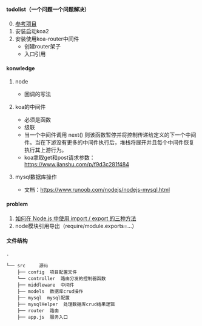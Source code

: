 #### todolist（一个问题一个问题解决）

0. [参考项目](https://github.com/fxy5869571/blog-ts-koa/blob/master/src/controller/UserController.ts)
1. 安装启动koa2
2. 安装使用koa-router中间件
   * 创建router架子
   * 入口引用


#### konwledge

1. node
   
   * 回调的写法

2. koa的中间件
   
   * 必须是函数
   * 级联
   * 当一个中间件调用 next() 则该函数暂停并将控制传递给定义的下一个中间件。当在下游没有更多的中间件执行后，堆栈将展开并且每个中间件恢复执行其上游行为。
   * koa拿取get和post请求参数：https://www.jianshu.com/p/f9d3c281f484

3. mysql数据库操作
   
   * 文档：https://www.runoob.com/nodejs/nodejs-mysql.html



#### problem

1. [如何在 Node.js 中使用 import / export 的三种方法](https://blog.csdn.net/zwkkkk1/article/details/81564971)
2. node模块引用导出（require/module.exports=...）


#### 文件结构
```shell
.

└── src     源码
    ├── config  项目配置文件
    └── controller  路由分发的控制器函数
    ├── middleware  中间件
    ├── models  数据库crud操作
    ├── mysql  mysql配置
    ├── mysqlHelper  处理数据库crud结果逻辑
    ├── router  路由
    ├── app.js  服务入口
```

